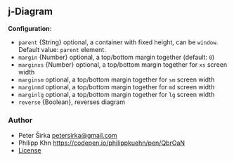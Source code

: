 ## j-Diagram

__Configuration__:

- `parent` {String} optional, a container with fixed height, can be `window`. Default value: `parent` element.
- `margin` {Number} optional, a top/bottom margin together (default: `0`)
- `marginxs` {Number} optional, a top/bottom margin together for `xs` screen width
- `marginsm` optional, a top/bottom margin together for `sm` screen width
- `marginmd` optional, a top/bottom margin together for `md` screen width
- `marginlg` optional, a top/bottom margin together for `lg` screen width
- `reverse` {Boolean}, reverses diagram

### Author

- Peter Širka <petersirka@gmail.com>
- Philipp Khn <https://codepen.io/philippkuehn/pen/QbrOaN>
- [License](https://www.totaljs.com/license/)